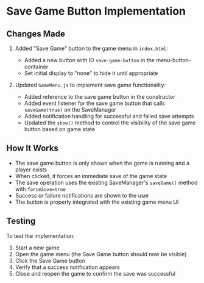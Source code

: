 # Save Game Button Implementation

## Changes Made

1. Added "Save Game" button to the game menu in `index.html`:
   - Added a new button with ID `save-game-button` in the menu-button-container
   - Set initial display to "none" to hide it until appropriate

2. Updated `GameMenu.js` to implement save game functionality:
   - Added reference to the save game button in the constructor
   - Added event listener for the save game button that calls `saveGame(true)` on the SaveManager
   - Added notification handling for successful and failed save attempts
   - Updated the `show()` method to control the visibility of the save game button based on game state

## How It Works

- The save game button is only shown when the game is running and a player exists
- When clicked, it forces an immediate save of the game state
- The save operation uses the existing SaveManager's `saveGame()` method with `forceSave=true`
- Success or failure notifications are shown to the user
- The button is properly integrated with the existing game menu UI

## Testing

To test the implementation:
1. Start a new game
2. Open the game menu (the Save Game button should now be visible)
3. Click the Save Game button
4. Verify that a success notification appears
5. Close and reopen the game to confirm the save was successful